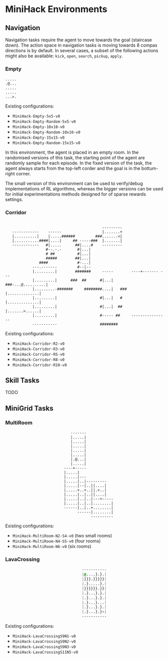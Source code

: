 # MiniHack Environments

## Navigation

Navigation tasks require the agent to move towards the goal (staircase down). The action space in navigation tasks is moving towards 8 compas directions is by default. In several cases, a subset of the following actions might also be available: `kick`, `open`, `search`, `pickup`, `apply`.
### Empty


```
.....
.@...
.....
.....
...>.
```

Existing configurations:
- `MiniHack-Empty-5x5-v0`
- `MiniHack-Empty-Random-5x5-v0`
- `MiniHack-Empty-10x10-v0`
- `MiniHack-Empty-Random-10x10-v0`
- `MiniHack-Empty-15x15-v0`
- `MiniHack-Empty-Random-15x15-v0`

In this environment, the agent is placed in an empty room. In the randomised versions of this task, the starting point of the agent are randomly sample for each episode. In the fixed version of the task, the agent always starts from the top-left corder and the goal is in the bottum-right corner. 

The small version of this environment can be used to verify/debug implementations of RL algorithms, whereas the bigger versions can be used for initial experimentations methods designed for of sparse rewards settings. 

### Corridor

```

                                           ---------
   ------------    ------                  |.......+
   |..........|    |.....######         ###.......<|
   |...........####|....|     ## -----###  |.......|
   ------------   #|.....      ##|....#    ---------
                  #--.-.-       #|...|
                  # ##          #|...|
                  #####        ##|...|
               ####             #-...|
            ---.-------         #--|--
            |.........|        #######     -----        ----+------- ---
            |.........|      ###  ##      #|...|     ###-...@..........|
            |.........-#######     ########....|   ###  |..............|
            |.........|                   #|...|   #    |..............|
            |.........|                   #|...|  ##    |.......>......|
            |.........|                   #----- ##     ----------------
            -----------                   ########

```

Existing configurations:
- `MiniHack-Corridor-R2-v0`
- `MiniHack-Corridor-R3-v0`
- `MiniHack-Corridor-R5-v0`
- `MiniHack-Corridor-R8-v0`
- `MiniHack-Corridor-R10-v0`

## Skill Tasks

TODO

## MiniGrid Tasks

### MultiRoom

```
                             -------
                             |.....|
                             |.....|
                             |.....|
                             |.....|
                             |.....|
                             |.@...|
                             |.....|
                          ----+-----
                          |.....|
                          |.....|---
                          |.....|..|---------
                          |.....|--|..||....|
                          |.....+..+..||.>..|
                          |.....|..|..||....|
                          |.....|..|..|---+-----
                          |.....|..|..|........|
                          ------|..|..+........|
                                ------|........|
                                      ----------
```

Existing configurations:
- `MiniHack-MultiRoom-N2-S4-v0` (two small rooms)
- `MiniHack-MultiRoom-N4-S5-v0` (four rooms)
- `MiniHack-MultiRoom-N6-v0` (six rooms)

### LavaCrossing

```css
                                  -----------
                                  |@....}.}.|
                                  |}}}.}}}}}|
                                  |.}.....}.|
                                  |}}}}}}.}}|
                                  |.}...}.}.|
                                  |.}...}.}.|
                                  |.}...}...|
                                  |.}...}.}.|
                                  |.}...}.}>|
                                  -----------
```

Existing configurations:
- `MiniHack-LavaCrossingS9N1-v0`
- `MiniHack-LavaCrossingS9N2-v0`
- `MiniHack-LavaCrossingS9N3-v0`
- `MiniHack-LavaCrossingS11N5-v0`
